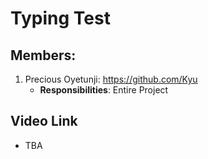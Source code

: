# Typing Test  

## Members:
1. Precious Oyetunji: https://github.com/Kyu  
   * **Responsibilities**: Entire Project

## Video Link
- TBA

